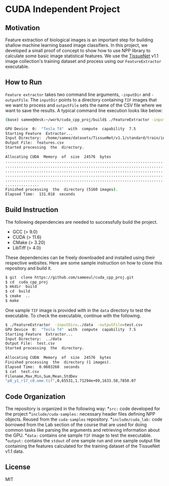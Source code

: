 # CUDA Independent Project

## Motivation
Feature extraction of biological images is an important step for building shallow machine learning based image classifiers. In this project, we developed a small proof of concept to show how to use NPP library to calculate some basic image statistical features. We use the [TissueNet](https://datasets.deepcell.org/data) v1.1 image collection's training dataset and process using our `FeatureExtractor` executable.

## How to Run
`Feature extractor` takes two command line arguments, `-inputDir` and `-outputFile`. The `inputDir` points to a directory containing `TIF` images that we want to process and `outputFile` sets the name of the CSV file where we want to save the results. A typical command line execution looks like below:

```sh
(base) samee@desk:~/work/cuda_cpp_proj/build$ ./FeatureExtractor -inputDir=/home/samee/datasets/TissueNet/v1.1/standard/train/intensity -outputFile=features.csv

GPU Device  0:  "Tesla T4"  with  compute  capability  7.5
Starting Feature  Extractor...
Input Directory:  /home/samee/datasets/TissueNet/v1.1/standard/train/intensity
Output File:  features.csv
Started processing  the  directory.
.
Allocating CUDA  Memory  of  size  24576  bytes
....................................................................................................
....................................................................................................
....................................................................................................
....................................................................................................
....................................................................................................
...............
Finished processing  the  directory (5160 images).
Elapsed Time:  131.018  seconds
```

## Build Instruction
The following dependencies are needed to successfully build the project.
* GCC (> 9.0)
* CUDA (> 11.6)
* CMake (> 3.20)
* LibTiff (> 4.0)
  
These dependencies can be freely downloaded and installed using their respective websites. Here are some sample instruction on how to clone this repository and build it.

```sh
$ git  clone https://github.com/sameeul/cuda_cpp_proj.git
$ cd  cuda_cpp_proj
$ mkdir  build
$ cd  build
$ cmake  ..
$ make
```
One sample `TIF` image is provided with in the `data` directory to test the executable. To check the executable, continue with the following.
```sh
$ ./FeatureExtractor  -inputDir=../data  -outputFile=test.csv
GPU Device  0:  "Tesla T4"  with  compute  capability  7.5
Starting Feature  Extractor...
Input Directory:  ../data
Output File:  test.csv
Started processing  the  directory.
.
Allocating CUDA  Memory  of  size  24576  bytes
Finished processing  the  directory (1 images).
Elapsed Time:  0.0603268  seconds
$ cat  test.csv
Filename,Max,Min,Sum,Mean,StdDev
"p0_y1_r17_c0.ome.tif",0,65531,1.71294e+09,1633.58,7850.07

```
## Code Organization
The repository is organized in the following way:
*`src:` code developed for the project 
*`include/cuda-samples:` necessary header files defining NPP objects. Reused from the `cuda-samples` repository.
*`include/cuda_lab:` code borrowed from the Lab section of the course that are used for doing common tasks like parsing the arguments and retrieving information about the GPU. 
*`data:` contains one sample `TIF` image to test the executable. 
*`output:` contains the `stdout` of one sample run and one sample output file containing the features calculated for the training dataset of the TissueNet v1.1 data.
 
## License
MIT
